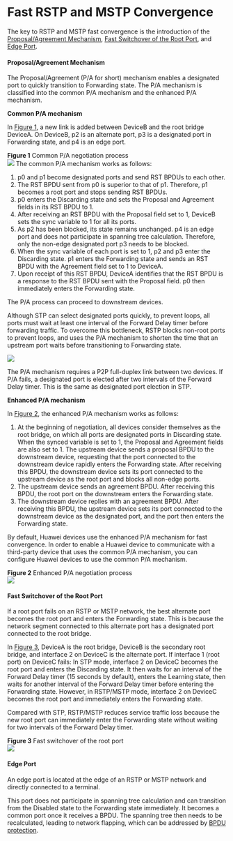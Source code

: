 Fast RSTP and MSTP Convergence
==============================

The key to RSTP and MSTP fast convergence is the introduction of the [Proposal/Agreement Mechanism](#EN-US_CONCEPT_0000001345318749__section8346742194216), [Fast Switchover of the Root Port](#EN-US_CONCEPT_0000001345318749__section475992312432), and [Edge Port](#EN-US_CONCEPT_0000001345318749__section92892052115).

#### Proposal/Agreement Mechanism

The Proposal/Agreement (P/A for short) mechanism enables a designated port to quickly transition to Forwarding state. The P/A mechanism is classified into the common P/A mechanism and the enhanced P/A mechanism.

**Common P/A mechanism**

In [Figure 1](#EN-US_CONCEPT_0000001345318749__fig1649671517299), a new link is added between DeviceB and the root bridge DeviceA. On DeviceB, p2 is an alternate port, p3 is a designated port in Forwarding state, and p4 is an edge port.

**Figure 1** Common P/A negotiation process  
![](figure/en-us_image_0000001345238533.png)
The common P/A mechanism works as follows:

1. p0 and p1 become designated ports and send RST BPDUs to each other.
2. The RST BPDU sent from p0 is superior to that of p1. Therefore, p1 becomes a root port and stops sending RST BPDUs.
3. p0 enters the Discarding state and sets the Proposal and Agreement fields in its RST BPDU to 1.
4. After receiving an RST BPDU with the Proposal field set to 1, DeviceB sets the sync variable to 1 for all its ports.
5. As p2 has been blocked, its state remains unchanged. p4 is an edge port and does not participate in spanning tree calculation. Therefore, only the non-edge designated port p3 needs to be blocked.
6. When the sync variable of each port is set to 1, p2 and p3 enter the Discarding state. p1 enters the Forwarding state and sends an RST BPDU with the Agreement field set to 1 to DeviceA.
7. Upon receipt of this RST BPDU, DeviceA identifies that the RST BPDU is a response to the RST BPDU sent with the Proposal field. p0 then immediately enters the Forwarding state.

The P/A process can proceed to downstream devices.

Although STP can select designated ports quickly, to prevent loops, all ports must wait at least one interval of the Forward Delay timer before forwarding traffic. To overcome this bottleneck, RSTP blocks non-root ports to prevent loops, and uses the P/A mechanism to shorten the time that an upstream port waits before transitioning to Forwarding state.

![](public_sys-resources/note_3.0-en-us.png) 

The P/A mechanism requires a P2P full-duplex link between two devices. If P/A fails, a designated port is elected after two intervals of the Forward Delay timer. This is the same as designated port election in STP.

**Enhanced P/A mechanism**

In [Figure 2](#EN-US_CONCEPT_0000001345318749__fig2655133419412), the enhanced P/A mechanism works as follows:

1. At the beginning of negotiation, all devices consider themselves as the root bridge, on which all ports are designated ports in Discarding state. When the synced variable is set to 1, the Proposal and Agreement fields are also set to 1. The upstream device sends a proposal BPDU to the downstream device, requesting that the port connected to the downstream device rapidly enters the Forwarding state. After receiving this BPDU, the downstream device sets its port connected to the upstream device as the root port and blocks all non-edge ports.
2. The upstream device sends an agreement BPDU. After receiving this BPDU, the root port on the downstream enters the Forwarding state.
3. The downstream device replies with an agreement BPDU. After receiving this BPDU, the upstream device sets its port connected to the downstream device as the designated port, and the port then enters the Forwarding state.

By default, Huawei devices use the enhanced P/A mechanism for fast convergence. In order to enable a Huawei device to communicate with a third-party device that uses the common P/A mechanism, you can configure Huawei devices to use the common P/A mechanism.

**Figure 2** Enhanced P/A negotiation process  
![](figure/en-us_image_0000001345478677.png)

#### Fast Switchover of the Root Port

If a root port fails on an RSTP or MSTP network, the best alternate port becomes the root port and enters the Forwarding state. This is because the network segment connected to this alternate port has a designated port connected to the root bridge.

In [Figure 3](#EN-US_CONCEPT_0000001345318749__fig169043585126), DeviceA is the root bridge, DeviceB is the secondary root bridge, and interface 2 on DeviceC is the alternate port. If interface 1 (root port) on DeviceC fails: In STP mode, interface 2 on DeviceC becomes the root port and enters the Discarding state. It then waits for an interval of the Forward Delay timer (15 seconds by default), enters the Learning state, then waits for another interval of the Forward Delay timer before entering the Forwarding state. However, in RSTP/MSTP mode, interface 2 on DeviceC becomes the root port and immediately enters the Forwarding state.

Compared with STP, RSTP/MSTP reduces service traffic loss because the new root port can immediately enter the Forwarding state without waiting for two intervals of the Forward Delay timer.

**Figure 3** Fast switchover of the root port  
![](figure/en-us_image_0000001292398396.png)

#### Edge Port

An edge port is located at the edge of an RSTP or MSTP network and directly connected to a terminal.

This port does not participate in spanning tree calculation and can transition from the Disabled state to the Forwarding state immediately. It becomes a common port once it receives a BPDU. The spanning tree then needs to be recalculated, leading to network flapping, which can be addressed by [BPDU protection](vrp_stp_cfg_1110.html#EN-US_CONCEPT_0000001291918968__section8356190195615).